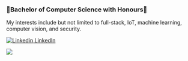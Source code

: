 ### :maple_leaf:Bachelor of Computer Science with Honours:maple_leaf:

My interests include but not limited to full-stack, IoT, machine learning, computer vision, and security.

[![Linkedin](https://i.stack.imgur.com/gVE0j.png) LinkedIn](www.linkedin.com/in/waynedu)

![](https://komarev.com/ghpvc/?username=waynedu)


<!--
**waynedu/waynedu** is a ✨ _special_ ✨ repository because its `README.md` (this file) appears on your GitHub profile.

Here are some ideas to get you started:

- 🔭 I’m currently working on ...
- 🌱 I’m currently learning ...
- 👯 I’m looking to collaborate on ...
- 🤔 I’m looking for help with ...
- 💬 Ask me about ...
- 📫 How to reach me: ...
- 😄 Pronouns: ...
- ⚡ Fun fact: ...
-->

